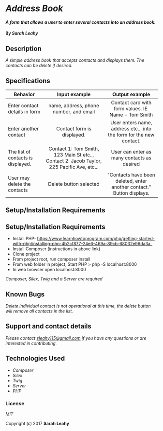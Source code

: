 # _Address Book_

#### _A form that allows a user to enter several contacts into an address book._

#### By _**Sarah Leahy**_

## Description

_A simple address book that accepts contacts and displays them. The contacts can be delete if desired._

## Specifications

| Behavior                                              |   Input example   |  Output example |
|-------------------------------------------------------|:-----------------:|:---------------:|
| Enter contact details in form| name, address, phone number, and email| Contact card with form values. IE. Name - Tom Smith |
| Enter another contact | Contact form is displayed. | User enters name, address etc... into the form for the new contact.|
| The list of contacts is displayed. |Contact 1: Tom Smith, 123 Main St etc.., Contact 2: Jacob Taylor, 225 Pacific Ave, etc...|  User can enter as many contacts as desired
| User may delete the contacts | Delete button selected | "Contacts have been deleted, enter another contact." Button displays.|

## Setup/Installation Requirements

## Setup/Installation Requirements
* Install PHP- https://www.learnhowtoprogram.com/php/getting-started-with-php/installing-php-4b2cf877-24e6-469a-89cb-68032e96da3a_
* Install Composer (instructions in above link)
* Clone project
* From project root, run composer install
* From web folder in project, Start PHP > php -S localhost:8000
* In web browser open localhost:8000

_Composer, Silex, Twig and a Server are required_

## Known Bugs

_Delete individual contact is not operational at this time, the delete button will remove all contacts in the list._

## Support and contact details

_Please contact sleahy115@gmail.com if you have any questions or are interested in contributing._

## Technologies Used

* _Composer_
* _Silex_
* _Twig_
* _Server_
* _PHP_


### License

*MIT*

Copyright (c) 2017 **Sarah Leahy**
